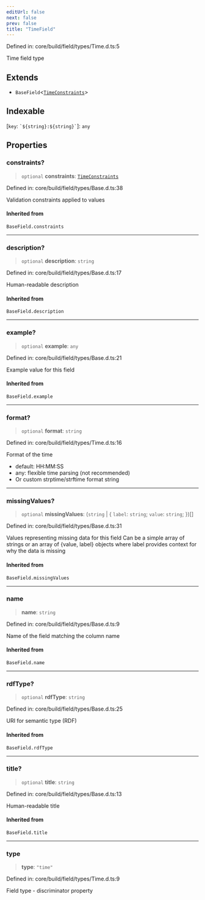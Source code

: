 ```yaml
---
editUrl: false
next: false
prev: false
title: "TimeField"
---
```


Defined in: core/build/field/types/Time.d.ts:5

Time field type

## Extends

- `BaseField`\<[`TimeConstraints`](/reference/dpkit/timeconstraints/)\>

## Indexable

\[`key`: `` `${string}:${string}` ``\]: `any`

## Properties

### constraints?

> `optional` **constraints**: [`TimeConstraints`](/reference/dpkit/timeconstraints/)

Defined in: core/build/field/types/Base.d.ts:38

Validation constraints applied to values

#### Inherited from

`BaseField.constraints`

***

### description?

> `optional` **description**: `string`

Defined in: core/build/field/types/Base.d.ts:17

Human-readable description

#### Inherited from

`BaseField.description`

***

### example?

> `optional` **example**: `any`

Defined in: core/build/field/types/Base.d.ts:21

Example value for this field

#### Inherited from

`BaseField.example`

***

### format?

> `optional` **format**: `string`

Defined in: core/build/field/types/Time.d.ts:16

Format of the time
- default: HH:MM:SS
- any: flexible time parsing (not recommended)
- Or custom strptime/strftime format string

***

### missingValues?

> `optional` **missingValues**: (`string` \| \{ `label`: `string`; `value`: `string`; \})[]

Defined in: core/build/field/types/Base.d.ts:31

Values representing missing data for this field
Can be a simple array of strings or an array of {value, label} objects
where label provides context for why the data is missing

#### Inherited from

`BaseField.missingValues`

***

### name

> **name**: `string`

Defined in: core/build/field/types/Base.d.ts:9

Name of the field matching the column name

#### Inherited from

`BaseField.name`

***

### rdfType?

> `optional` **rdfType**: `string`

Defined in: core/build/field/types/Base.d.ts:25

URI for semantic type (RDF)

#### Inherited from

`BaseField.rdfType`

***

### title?

> `optional` **title**: `string`

Defined in: core/build/field/types/Base.d.ts:13

Human-readable title

#### Inherited from

`BaseField.title`

***

### type

> **type**: `"time"`

Defined in: core/build/field/types/Time.d.ts:9

Field type - discriminator property
